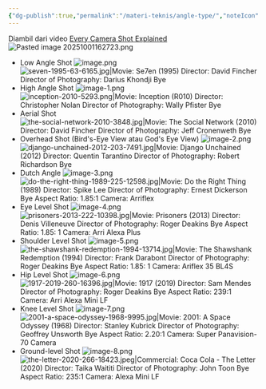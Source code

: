 ```yaml
---
{"dg-publish":true,"permalink":"/materi-teknis/angle-type/","noteIcon":"","created":"2025-10-16T12:25:22.706+07:00","updated":"2025-10-15T16:01:10.000+07:00"}
---
```


Diambil dari video [Every Camera Shot Explained](https://youtu.be/wLfZL9PZI9k?si=s2Q3jvsvZYKlgzdc)
![Pasted image 20251001162723.png](/img/user/Materi%20Teknis/attachments/Pasted%20image%2020251001162723.png)
- Low Angle Shot
![image.png](/img/user/Materi%20Teknis/attachments/image.png)
![seven-1995-63-6165.jpg|Movie: Se7en (1995) Director: David Fincher Director of Photography: Darius Khondji Bye](/img/user/Materi%20Teknis/attachments/seven-1995-63-6165.jpg)
- High Angle Shot
![image-1.png](/img/user/Materi%20Teknis/attachments/image-1.png)
![inception-2010-5293.png|Movie: Inception (R010) Director: Christopher Nolan Director of Photography: Wally Pfister Bye](/img/user/Materi%20Teknis/attachments/inception-2010-5293.png)
- Aerial Shot
![the-social-network-2010-3848.jpg|Movie: The Social Network (2010) Director: David Fincher Director of Photography: Jeff Cronenweth Bye](/img/user/Materi%20Teknis/attachments/the-social-network-2010-3848.jpg)
- Overhead Shot (Bird's-Eye View atau God's Eye View)
![image-2.png](/img/user/Materi%20Teknis/attachments/image-2.png)
![django-unchained-2012-203-7491.jpg|Movie: Django Unchained (2012) Director: Quentin Tarantino Director of Photography: Robert Richardson Bye](/img/user/Materi%20Teknis/attachments/django-unchained-2012-203-7491.jpg)
- Dutch Angle
![image-3.png](/img/user/Materi%20Teknis/attachments/image-3.png)
![do-the-right-thing-1989-225-12598.jpg|Movie: Do the Right Thing (1989) Director: Spike Lee Director of Photography: Ernest Dickerson Bye Aspect Ratio: 1.85:1 Camera: Arriflex](/img/user/Materi%20Teknis/attachments/do-the-right-thing-1989-225-12598.jpg)
- Eye Level Shot
![image-4.png](/img/user/Materi%20Teknis/attachments/image-4.png)
![prisoners-2013-222-10398.jpg|Movie: Prisoners (2013) Director: Denis Villeneuve Director of Photography: Roger Deakins Bye Aspect Ratio: 1.85: 1 Camera: Arri Alexa Plus](/img/user/Materi%20Teknis/attachments/prisoners-2013-222-10398.jpg)
- Shoulder Level Shot
![image-5.png](/img/user/Materi%20Teknis/attachments/image-5.png)
![the-shawshank-redemption-1994-13714.jpg|Movie: The Shawshank Redemption (1994) Director: Frank Darabont Director of Photography: Roger Deakins Bye Aspect Ratio: 1.85: 1 Camera: Ariflex 35 BL4S](/img/user/Materi%20Teknis/attachments/the-shawshank-redemption-1994-13714.jpg)
- Hip Level Shot
![image-6.png](/img/user/Materi%20Teknis/attachments/image-6.png)
![1917-2019-260-16396.jpg|Movie: 1917 (2019) Director: Sam Mendes Director of Photography: Roger Deakins Bye Aspect Ratio: 239:1 Camera: Arri Alexa Mini LF](/img/user/Materi%20Teknis/attachments/1917-2019-260-16396.jpg)
- Knee Level Shot
![image-7.png](/img/user/Materi%20Teknis/attachments/image-7.png)
![2001-a-space-odyssey-1968-9995.jpg|Movie: 2001: A Space Odyssey (1968) Director: Stanley Kubrick Director of Photography: Geoffrey Unsworth Bye Aspect Ratio: 2.20:1 Camera: Super Panavision-70 Camera](/img/user/Materi%20Teknis/attachments/2001-a-space-odyssey-1968-9995.jpg)
- Ground-level Shot
![image-8.png](/img/user/Materi%20Teknis/attachments/image-8.png)
![the-letter-2020-266-18423.jpeg|Commercial: Coca Cola - The Letter (2020) Director: Taika Waititi Director of Photography: John Toon Bye Aspect Ratio: 235:1 Camera: Alexa Mini LF](/img/user/Materi%20Teknis/attachments/the-letter-2020-266-18423.jpeg)